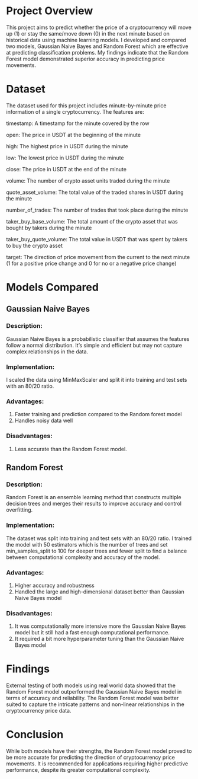 # Project Overview
This project aims to predict whether the price of a cryptocurrency will move up (1) or stay the same/move down (0) in the next minute based on historical data using machine learning models. I developed and compared two models, Gaussian Naive Bayes and Random Forest which are effective at predicting classification problems. My findings indicate that the Random Forest model demonstrated superior accuracy in predicting price movements.

# Dataset
The dataset used for this project includes minute-by-minute price information of a single cryptocurrency. The features are:

timestamp: A timestamp for the minute covered by the row

open: The price in USDT at the beginning of the minute

high: The highest price in USDT during the minute

low: The lowest price in USDT during the minute

close: The price in USDT at the end of the minute

volume: The number of crypto asset units traded during the minute

quote_asset_volume: The total value of the traded shares in USDT during the minute

number_of_trades: The number of trades that took place during the minute

taker_buy_base_volume: The total amount of the crypto asset that was bought by takers during the minute

taker_buy_quote_volume: The total value in USDT that was spent by takers to buy the crypto asset

target: The direction of price movement from the current to the next minute (1 for a positive price change and 0 for no or a negative price change)

# Models Compared
## Gaussian Naive Bayes
### Description:
Gaussian Naive Bayes is a probabilistic classifier that assumes the features follow a normal distribution. It’s simple and efficient but may not capture complex relationships in the data.

### Implementation: 
I scaled the data using MinMaxScaler and split it into training and test sets with an 80/20 ratio.

### Advantages:
1. Faster training and prediction compared to the Random forest model
2. Handles noisy data well

### Disadvantages:
1. Less accurate than the Random Forest model.

## Random Forest
### Description:
Random Forest is an ensemble learning method that constructs multiple decision trees and merges their results to improve accuracy and control overfitting.

### Implementation:
The dataset was split into training and test sets with an 80/20 ratio. I trained the model with 50 estimators which is the number of trees and set min_samples_split to 100 for deeper trees and fewer split to find a balance between computational complexity and accuracy of the model.

### Advantages:
1. Higher accuracy and robustness
2. Handled the large and high-dimensional dataset better than Gaussian Naive Bayes model


### Disadvantages:
1. It was computationally more intensive more the Gaussian Naive Bayes model but it still had a fast enough computational performance.
2. It required a bit more hyperparameter tuning than the Gaussian Naive Bayes model

# Findings
External testing of both models using real world data showed that the Random Forest model outperformed the Gaussian Naive Bayes model in terms of accuracy and reliability. The Random Forest model was better suited to capture the intricate patterns and non-linear relationships in the cryptocurrency price data.

# Conclusion
While both models have their strengths, the Random Forest model proved to be more accurate for predicting the direction of cryptocurrency price movements. It is recommended for applications requiring higher predictive performance, despite its greater computational complexity.
